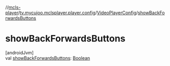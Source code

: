 //[mcls-player](../../../index.md)/[tv.mycujoo.mclsplayer.player.config](../index.md)/[VideoPlayerConfig](index.md)/[showBackForwardsButtons](show-back-forwards-buttons.md)

# showBackForwardsButtons

[androidJvm]\
val [showBackForwardsButtons](show-back-forwards-buttons.md): [Boolean](https://kotlinlang.org/api/latest/jvm/stdlib/kotlin/-boolean/index.html)
